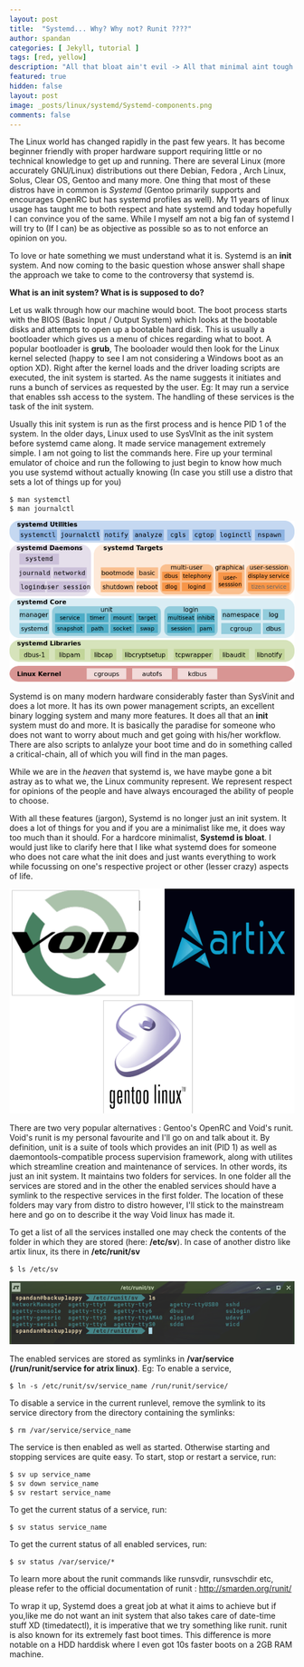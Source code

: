 ```yaml
---
layout: post
title:  "Systemd... Why? Why not? Runit ????"
author: spandan
categories: [ Jekyll, tutorial ]
tags: [red, yellow]
description: "All that bloat ain't evil -> All that minimal aint tough!"
featured: true
hidden: false
layout: post
image: _posts/linux/systemd/Systemd-components.png
comments: false
---
```

The Linux world has changed rapidly in the past few years. It has become beginner friendly with proper hardware support requiring little or no technical knowledge to get up and running. There are several Linux (more accurately GNU/Linux) distributions out there Debian, Fedora , Arch Linux, Solus, Clear OS, Gentoo and many more. One thing that most of these distros have in common is *Systemd* (Gentoo primarily supports and encourages OpenRC but has systemd profiles as well). My 11 years of linux usage has taught me to both respect and hate systemd and today hopefully I can convince you of the same. While I myself am not a big fan of systemd I will try to (If I can) be as objective as possible so as to not enforce an opinion on you. 

To love or hate something we must understand what it is. Systemd is an **init** system. And now coming to the basic question whose answer shall shape the approach we take to come to the controversy that systemd is.

**What is an init system? What is is supposed to do?**

Let us walk through how our machine would boot. The boot process starts with the BIOS (Basic Input / Output System) which looks at the bootable disks and attempts to open up a bootable hard disk. This is usually a bootloader which gives us a menu of chices regarding what to boot. A popular bootloader is **grub**, The booloader would then look for the Linux kernel selected (happy to see I am not considering a Windows boot as an option XD). Right after the kernel loads and the driver loading scripts are executed, the init system is started. As the name suggests it initiates and runs a bunch of services as requested by the user. Eg: It may run a service that enables ssh access to the system. The handling of these services is the task of the init system.

Usually this init system is run as the first process and is hence PID 1 of the system. In the older days, Linux used to use SysVInit as the init system before systemd came along. It made service management extremely simple. I am not going to list the commands here. Fire up your terminal emulator of choice and run the following to just begin to know how much you use systemd without actually knowing (In case you still use a distro that sets a lot of things up for you)
```
$ man systemctl
$ man journalctl
```

![Systemd Components](/_posts/linux/systemd/Systemd-components.png)

Systemd is on many modern hardware considerably faster than SysVinit and does a lot more. It has its own power management scripts, an excellent binary logging system and many more features. It does all that an **init** system must do and more. It is basically the paradise for someone who does not want to worry about much and get going with his/her workflow. There are also scripts to anlalyze your boot time and do in something called a critical-chain, all of which you will find in the man pages.

While we are in the *heaven* that systemd is, we have maybe gone a bit astray as to what we, the Linux community represent. We represent respect for opinions of the people and have always encouraged the ability of people to choose.

With all these features (jargon), Systemd is no longer just an init system. It does a lot of things for you and if you are a minimalist like me, it does way too much than it should. For a hardcore minimalist, **Systemd is bloat**. I would just like to clarify here that I like what systemd does for someone who does not care what the init does and just wants everything to work while focussing on one's respective project or other (lesser crazy) aspects of life.

![Systemd Logs](/_posts/linux/systemd/logs.png)

There are two very popular alternatives : Gentoo's OpenRC and Void's runit. Void's runit is my personal favourite and I'll go on and talk about it. By definition, unit is a suite of tools which provides an init (PID 1) as well as daemontools-compatible process supervision framework, along with utilites which streamline creation and maintenance of services. In other words, its just an init system. It maintains two folders for services. In one folder all the services are stored and in the other the enabled services should have a symlink to the respective services in the first folder. The location of these folders may vary from distro to distro however, I'll stick to the mainstream here and go on to describe it the way Void linux has made it.

To get a list of all the services installed one may check the contents of the folder in which they are stored (here: **/etc/sv**).
In case of another distro like artix linux, its there in **/etc/runit/sv**

```
$ ls /etc/sv
```

![Screenshot](/_posts/linux/systemd/Screenshot_2019-08-13_22-57-29.png)

The enabled services are stored as symlinks in **/var/service (/run/runit/service for atrix linux)**.
Eg: To enable a service,

```
$ ln -s /etc/runit/sv/service_name /run/runit/service/
```

To disable a service in the current runlevel, remove the symlink to its service directory from the directory containing the symlinks:

```
$ rm /var/service/service_name
```

The service is then enabled as well as started. Otherwise starting and stopping services are quite easy.
To start, stop or restart a service, run:

```
$ sv up service_name
$ sv down service_name
$ sv restart service_name
```

To get the current status of a service, run:

```
$ sv status service_name
```

To get the current status of all enabled services, run:

```
$ sv status /var/service/*
```

To learn more about the runit commands like runsvdir, runsvschdir etc, please refer to the official documentation of runit : http://smarden.org/runit/

To wrap it up, Systemd does a great job at what it aims to achieve but if you,like me do not want an init system that also takes care of date-time stuff XD (timedatectl), it is imperative that we try something like runit. runit is also known for its extremely fast boot times. This difference is more notable on a HDD harddisk where I even got 10s faster boots on a 2GB RAM machine.
